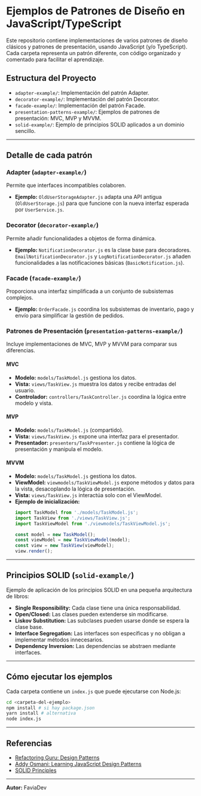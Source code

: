 # Ejemplos de Patrones de Diseño en JavaScript/TypeScript

Este repositorio contiene implementaciones de varios patrones de diseño clásicos y patrones de presentación, usando JavaScript (y/o TypeScript). Cada carpeta representa un patrón diferente, con código organizado y comentado para facilitar el aprendizaje.

## Estructura del Proyecto

- `adapter-example/`: Implementación del patrón Adapter.
- `decorator-example/`: Implementación del patrón Decorator.
- `facade-example/`: Implementación del patrón Facade.
- `presentation-patterns-example/`: Ejemplos de patrones de presentación: MVC, MVP y MVVM.
- `solid-example/`: Ejemplo de principios SOLID aplicados a un dominio sencillo.

---

## Detalle de cada patrón

### Adapter (`adapter-example/`)
Permite que interfaces incompatibles colaboren. 
- **Ejemplo:** `OldUserStorageAdapter.js` adapta una API antigua (`OldUserStorage.js`) para que funcione con la nueva interfaz esperada por `UserService.js`.

### Decorator (`decorator-example/`)
Permite añadir funcionalidades a objetos de forma dinámica.
- **Ejemplo:** `NotificationDecorator.js` es la clase base para decoradores. `EmailNotificationDecorator.js` y `LogNotificationDecorator.js` añaden funcionalidades a las notificaciones básicas (`BasicNotification.js`).

### Facade (`facade-example/`)
Proporciona una interfaz simplificada a un conjunto de subsistemas complejos.
- **Ejemplo:** `OrderFacade.js` coordina los subsistemas de inventario, pago y envío para simplificar la gestión de pedidos.

### Patrones de Presentación (`presentation-patterns-example/`)
Incluye implementaciones de MVC, MVP y MVVM para comparar sus diferencias.

#### MVC
- **Modelo:** `models/TaskModel.js` gestiona los datos.
- **Vista:** `views/TaskView.js` muestra los datos y recibe entradas del usuario.
- **Controlador:** `controllers/TaskController.js` coordina la lógica entre modelo y vista.

#### MVP
- **Modelo:** `models/TaskModel.js` (compartido).
- **Vista:** `views/TaskView.js` expone una interfaz para el presentador.
- **Presentador:** `presenters/TaskPresenter.js` contiene la lógica de presentación y manipula el modelo.

#### MVVM
- **Modelo:** `models/TaskModel.js` gestiona los datos.
- **ViewModel:** `viewmodels/TaskViewModel.js` expone métodos y datos para la vista, desacoplando la lógica de presentación.
- **Vista:** `views/TaskView.js` interactúa solo con el ViewModel.
- **Ejemplo de inicialización:**
  ```js
  import TaskModel from './models/TaskModel.js';
  import TaskView from './views/TaskView.js';
  import TaskViewModel from './viewmodels/TaskViewModel.js';

  const model = new TaskModel();
  const viewModel = new TaskViewModel(model);
  const view = new TaskView(viewModel);
  view.render();
  ```

---

## Principios SOLID (`solid-example/`)
Ejemplo de aplicación de los principios SOLID en una pequeña arquitectura de libros:
- **Single Responsibility:** Cada clase tiene una única responsabilidad.
- **Open/Closed:** Las clases pueden extenderse sin modificarse.
- **Liskov Substitution:** Las subclases pueden usarse donde se espera la clase base.
- **Interface Segregation:** Las interfaces son específicas y no obligan a implementar métodos innecesarios.
- **Dependency Inversion:** Las dependencias se abstraen mediante interfaces.

---

## Cómo ejecutar los ejemplos

Cada carpeta contiene un `index.js` que puede ejecutarse con Node.js:

```sh
cd <carpeta-del-ejemplo>
npm install # si hay package.json
yarn install # alternativa
node index.js
```

---

## Referencias
- [Refactoring Guru: Design Patterns](https://refactoring.guru/design-patterns)
- [Addy Osmani: Learning JavaScript Design Patterns](https://addyosmani.com/resources/essentialjsdesignpatterns/book/)
- [SOLID Principles](https://en.wikipedia.org/wiki/SOLID)

---

**Autor:** FaviaDev
